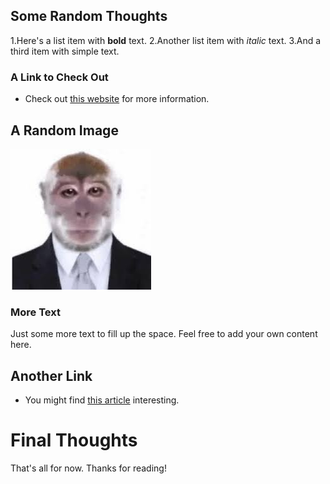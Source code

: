 ## Some Random Thoughts
1.Here's a list item with **bold** text.
2.Another list item with *italic* text.
3.And a third item with simple text.

### A Link to Check Out

- Check out [this website](https://www.google.com) for more information.

## A Random Image

![mamaco](./img.jpg)

### More Text

Just some more text to fill up the space. Feel free to add your own content here.

## Another Link

- You might find [this article](https://www.google.com) interesting.

# Final Thoughts

That's all for now. Thanks for reading!

